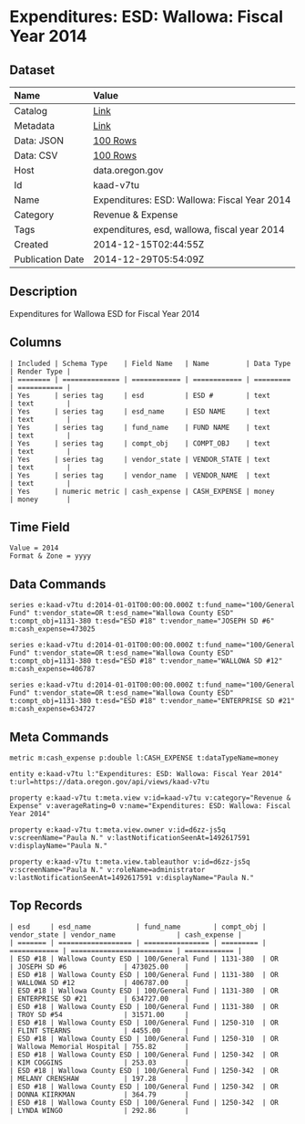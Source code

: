 # Expenditures: ESD: Wallowa: Fiscal Year 2014

## Dataset

| Name | Value |
| :--- | :---- |
| Catalog | [Link](https://catalog.data.gov/dataset/expenditures-esd-wallowa-fiscal-year-2014-db643) |
| Metadata | [Link](https://data.oregon.gov/api/views/kaad-v7tu) |
| Data: JSON | [100 Rows](https://data.oregon.gov/api/views/kaad-v7tu/rows.json?max_rows=100) |
| Data: CSV | [100 Rows](https://data.oregon.gov/api/views/kaad-v7tu/rows.csv?max_rows=100) |
| Host | data.oregon.gov |
| Id | kaad-v7tu |
| Name | Expenditures: ESD: Wallowa: Fiscal Year 2014 |
| Category | Revenue & Expense |
| Tags | expenditures, esd, wallowa, fiscal year 2014 |
| Created | 2014-12-15T02:44:55Z |
| Publication Date | 2014-12-29T05:54:09Z |

## Description

Expenditures for Wallowa ESD for Fiscal Year 2014

## Columns

```ls
| Included | Schema Type    | Field Name   | Name         | Data Type | Render Type |
| ======== | ============== | ============ | ============ | ========= | =========== |
| Yes      | series tag     | esd          | ESD #        | text      | text        |
| Yes      | series tag     | esd_name     | ESD NAME     | text      | text        |
| Yes      | series tag     | fund_name    | FUND NAME    | text      | text        |
| Yes      | series tag     | compt_obj    | COMPT_OBJ    | text      | text        |
| Yes      | series tag     | vendor_state | VENDOR_STATE | text      | text        |
| Yes      | series tag     | vendor_name  | VENDOR_NAME  | text      | text        |
| Yes      | numeric metric | cash_expense | CASH_EXPENSE | money     | money       |
```

## Time Field

```ls
Value = 2014
Format & Zone = yyyy
```

## Data Commands

```ls
series e:kaad-v7tu d:2014-01-01T00:00:00.000Z t:fund_name="100/General Fund" t:vendor_state=OR t:esd_name="Wallowa County ESD" t:compt_obj=1131-380 t:esd="ESD #18" t:vendor_name="JOSEPH SD #6" m:cash_expense=473025

series e:kaad-v7tu d:2014-01-01T00:00:00.000Z t:fund_name="100/General Fund" t:vendor_state=OR t:esd_name="Wallowa County ESD" t:compt_obj=1131-380 t:esd="ESD #18" t:vendor_name="WALLOWA SD #12" m:cash_expense=406787

series e:kaad-v7tu d:2014-01-01T00:00:00.000Z t:fund_name="100/General Fund" t:vendor_state=OR t:esd_name="Wallowa County ESD" t:compt_obj=1131-380 t:esd="ESD #18" t:vendor_name="ENTERPRISE SD #21" m:cash_expense=634727
```

## Meta Commands

```ls
metric m:cash_expense p:double l:CASH_EXPENSE t:dataTypeName=money

entity e:kaad-v7tu l:"Expenditures: ESD: Wallowa: Fiscal Year 2014" t:url=https://data.oregon.gov/api/views/kaad-v7tu

property e:kaad-v7tu t:meta.view v:id=kaad-v7tu v:category="Revenue & Expense" v:averageRating=0 v:name="Expenditures: ESD: Wallowa: Fiscal Year 2014"

property e:kaad-v7tu t:meta.view.owner v:id=d6zz-js5q v:screenName="Paula N." v:lastNotificationSeenAt=1492617591 v:displayName="Paula N."

property e:kaad-v7tu t:meta.view.tableauthor v:id=d6zz-js5q v:screenName="Paula N." v:roleName=administrator v:lastNotificationSeenAt=1492617591 v:displayName="Paula N."
```

## Top Records

```ls
| esd     | esd_name           | fund_name        | compt_obj | vendor_state | vendor_name               | cash_expense | 
| ======= | ================== | ================ | ========= | ============ | ========================= | ============ | 
| ESD #18 | Wallowa County ESD | 100/General Fund | 1131-380  | OR           | JOSEPH SD #6              | 473025.00    | 
| ESD #18 | Wallowa County ESD | 100/General Fund | 1131-380  | OR           | WALLOWA SD #12            | 406787.00    | 
| ESD #18 | Wallowa County ESD | 100/General Fund | 1131-380  | OR           | ENTERPRISE SD #21         | 634727.00    | 
| ESD #18 | Wallowa County ESD | 100/General Fund | 1131-380  | OR           | TROY SD #54               | 31571.00     | 
| ESD #18 | Wallowa County ESD | 100/General Fund | 1250-310  | OR           | FLINT STEARNS             | 4455.00      | 
| ESD #18 | Wallowa County ESD | 100/General Fund | 1250-310  | OR           | Wallowa Memorial Hospital | 755.82       | 
| ESD #18 | Wallowa County ESD | 100/General Fund | 1250-342  | OR           | KIM COGGINS               | 253.03       | 
| ESD #18 | Wallowa County ESD | 100/General Fund | 1250-342  | OR           | MELANY CRENSHAW           | 197.28       | 
| ESD #18 | Wallowa County ESD | 100/General Fund | 1250-342  | OR           | DONNA KIIRKMAN            | 364.79       | 
| ESD #18 | Wallowa County ESD | 100/General Fund | 1250-342  | OR           | LYNDA WINGO               | 292.86       | 
```